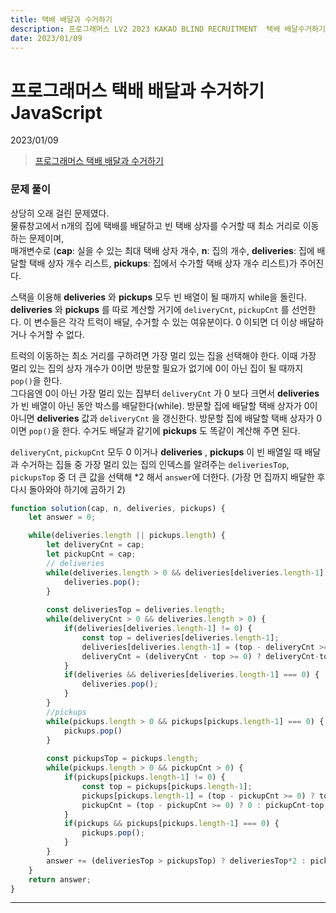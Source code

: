 ```yaml
---
title: 택배 배달과 수거하기
description: 프로그래머스 LV2 2023 KAKAO BLIND RECRUITMENT  택배 배달수거하기 js
date: 2023/01/09
---
```


# 프로그래머스 택배 배달과 수거하기 JavaScript
<div class="flex justify-end text-sm">2023/01/09</div>

> <a href="https://school.programmers.co.kr/learn/courses/30/lessons/150369" target="_blank" class="font-bold">프로그래머스 택배 배달과 수거하기</a>


### 문제 풀이
상당히 오래 걸린 문제였다.  
물류창고에서 n개의 집에 택배를 배달하고 빈 택배 상자를 수거할 때 최소 거리로 이동하는 문제이며,  
매개변수로 (**cap**: 실을 수 있는 최대 택배 상자 개수, **n**: 집의 개수, **deliveries**: 집에 배달할 택배 상자 개수 리스트, **pickups**: 집에서 수가할 택배 상자 개수 리스트)가 주어진다.  

스택을 이용해 **deliveries** 와 **pickups** 모두 빈 배열이 될 때까지 while을 돌린다.  
**deliveries** 와 **pickups** 를 따로 계산할 거기에 `deliveryCnt`, `pickupCnt` 를 선언한다. 이 변수들은 각각 트럭이 배달, 수거할 수 있는 여유분이다. 0 이되면 더 이상 배달하거나 수거할 수 없다.  

트럭의 이동하는 최소 거리를 구하려면 가장 멀리 있는 집을 선택해야 한다. 이때 가장 멀리 있는 집의 상자 개수가 0이면 방문할 필요가 없기에 0이 아닌 집이 될 때까지 `pop()`을 한다.   
그다음엔 0이 아닌 가장 멀리 있는 집부터 `deliveryCnt` 가 0 보다 크면서 **deliveries** 가 빈 배열이 아닌 동안 박스를 배달한다(while). 방문할 집에 배달할 택배 상자가 0이 아니면 **deliveries** 값과 `deliveryCnt` 을 갱신한다. 방문할 집에 배달할 택배 상자가 0이면 `pop()`을 한다. 수거도 배달과 같기에 **pickups** 도 똑같이 계산해 주면 된다.

`deliveryCnt`, `pickupCnt` 모두 0 이거나 **deliveries** , **pickups** 이 빈 배열일 때 배달과 수거하는 집들 중 가장 멀리 있는 집의 인덱스를 알려주는 `deliveriesTop`, `pickupsTop` 중 더 큰 값을 선택해 *2 해서 `answer`에 더한다. (가장 먼 집까지 배달한 후 다시 돌아와야 하기에 곱하기 2)

``` js
function solution(cap, n, deliveries, pickups) {
    let answer = 0;

    while(deliveries.length || pickups.length) {
        let deliveryCnt = cap;
        let pickupCnt = cap;
        // deliveries
        while(deliveries.length > 0 && deliveries[deliveries.length-1] === 0) {
            deliveries.pop();
        }
        
        const deliveriesTop = deliveries.length;
        while(deliveryCnt > 0 && deliveries.length > 0) {
            if(deliveries[deliveries.length-1] != 0) {
                const top = deliveries[deliveries.length-1];
                deliveries[deliveries.length-1] = (top - deliveryCnt >= 0) ? top - deliveryCnt : 0;
                deliveryCnt = (deliveryCnt - top >= 0) ? deliveryCnt-top : 0;
            }
            if(deliveries && deliveries[deliveries.length-1] === 0) {
                deliveries.pop();
            }
        }
        //pickups
        while(pickups.length > 0 && pickups[pickups.length-1] === 0) {
            pickups.pop()
        }
        
        const pickupsTop = pickups.length;
        while(pickups.length > 0 && pickupCnt > 0) {
            if(pickups[pickups.length-1] != 0) {
                const top = pickups[pickups.length-1];
                pickups[pickups.length-1] = (top - pickupCnt >= 0) ? top - pickupCnt : 0;
                pickupCnt = (top - pickupCnt >= 0) ? 0 : pickupCnt-top;
            }
            if(pickups && pickups[pickups.length-1] === 0) {
                pickups.pop();
            }
        }
        answer += (deliveriesTop > pickupsTop) ? deliveriesTop*2 : pickupsTop*2;
    }
    return answer;
}
```

---